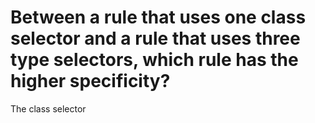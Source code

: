 # Between a rule that uses one class selector and a rule that uses three type selectors, which rule has the higher specificity?
The class selector